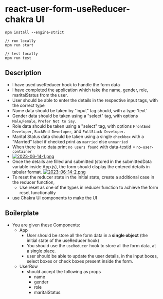 # react-user-form-useReducer-chakra UI

```
npm install --engine-strict

// run locally
npm run start

// test locally
npm run test

```

## Description

- I have used useReducer hook to handle the form data
- I have completed the application which take the name, gender, role, maritalStatus from the user.
- User should be able to enter the details in the respective input tags, with the correct type
- Name data should be taken by "input" tag should, with a type 'text'
- Gender data should be taken using a "select" tag, with options `Male`,`Female`, `Prefer Not to Say`.
- Role data should be taken using a "select" tag, with options `FrontEnd Developer`, `BackEnd Developer`, and `FullStack Developer`.
- Marital Status data should be taken using a single `checkbox` with a "Married" label if checked print as `married` else `unmarried`
- When there is no data print `no users found`  with data-testid = `no-user-container`
- [![2023-06-14-1.png](https://i.postimg.cc/QtxsXnWV/2023-06-14-1.png)](https://postimg.cc/1gTbBBBZ)
- Once the details are filled and submitted (stored in the submittedData variable inside App.js), the form should display the entered details in tabular format.
[![2023-06-14-2.png](https://i.postimg.cc/Zn5rxZvZ/2023-06-14-2.png)](https://postimg.cc/ft1tMGvg)
- To reset the reducer state in the initial state, create a additional case in the reducer function,
  - Use reset as one of the types in reducer function to achieve the form reset functionality
- use Chakra UI components to make the UI
## Boilerplate

- You are given these Components:
  - App
    - User should be store all the form data in a **single object** (the initial state of the useReducer hook)
    - You should use the `useReducer` hook to store all the form data, at a single place.
    - user should be able to update the user details, in the input boxes, select boxes or check boxes present inside the form.
  - UserRow
    - should accept the following as props
      - name
      - gender
      - role
      - maritalStatus



